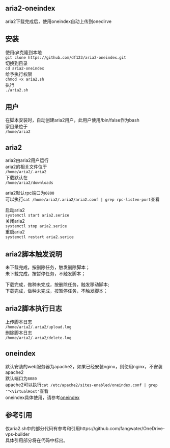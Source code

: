 ## aria2-oneindex
aria2下载完成后，使用oneindex自动上传到onedirve

## 安装
使用git克隆到本地  
```git clone https://github.com/df123/aria2-oneindex.git```  
切换到目录  
```cd aria2-oneindex```  
给予执行权限  
```chmod +x aria2.sh```  
执行  
```./aria2.sh```  

## 用户
在脚本安装时，自动创建aria2用户，此用户使用/bin/false作为bash  
家目录位于  
```/home/aria2```  

## aria2
aria2由aria2用户运行  
aria2的相关文件位于  
```/home/aria2/.aria2```  
下载默认在  
```/home/aria2/downloads```  

aria2默认rpc端口为```6800```  
可以执行```cat /home/aria2/.aria2/aria2.conf | grep rpc-listen-port```查看

启动aria2  
```systemctl start aria2.serice```  
关闭aria2  
```systemctl stop aria2.serice```  
重启aria2  
```systemctl restart aria2.serice```  

## aria2脚本触发说明
未下载完成，按删除任务，触发删除脚本；  
未下载完成，按暂停任务，不触发脚本；  
  
下载完成，做种未完成，按删除任务，触发移动脚本;  
下载完成，做种未完成，按暂停任务，不触发脚本；  

## aria2脚本执行日志
上传脚本日志  
```/home/aria2/.aria2/upload.log```  
删除脚本日志  
```/home/aria2/.aria2/delete.log```  

## oneindex
默认安装的web服务器为apache2，如果已经安装nginx，则使用nginx，不安装apache2   
默认端口为```8080```   
apache2可以执行```cat /etc/apache2/sites-enabled/oneindex.conf | grep '^<VirtualHost'```查看  
oneindex具体使用，请参考[oneindex](https://github.com/donwa/oneindex)  

## 参考引用
仅aria2.sh中的部分代码有参考和引用https://github.com/fangwater/OneDrive-vps-builder  
具体引用部分将在代码中标出。

